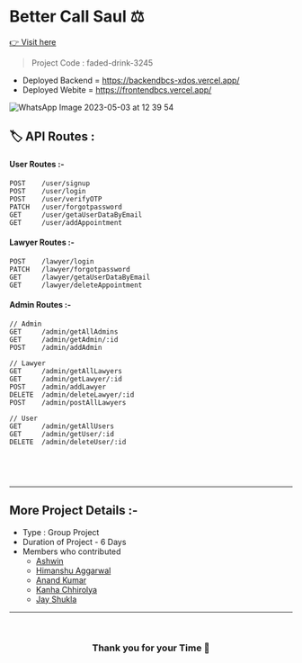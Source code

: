 # Better Call Saul ⚖ 
 <a href="https://frontendbcs.vercel.app/"> 👉 Visit here</a>


> Project Code : faded-drink-3245 <br/>

- Deployed Backend = https://backendbcs-xdos.vercel.app/
- Deployed Webite =  https://frontendbcs.vercel.app/

<p align="center">
 
 ![WhatsApp Image 2023-05-03 at 12 39 54](https://github.com/Ashwin-krish-nan/faded-drink-3245/assets/113422735/170a94c4-ddf3-442d-bc6c-f8bfc3be5acf)
  </p>
<!-- 
## 🏷 What is Better Call Saul?

- An Orignal Web Project for Legal Booking Appointment System.
- Better Call Saul is an online web services for users and lawyers for formal connects.
- We provide appointment facalities for with 12,000+ Professional Advocates around the World.  -->
---

<br/>

## 🏷 Special Features of Better Call Saul :-

- Appointment Booking of a Lawyer by User.
- Reminder through Email.
- OTP password regenerate service.
- Google Authentication.
- Admin Authorization & CRUD Operations.

---

<br/>

## 🏷 Tech Stack Used :-

### Frontend

| HTML                                                                                                                                                                                                                                                                                                                                                           | CSS                                                                                                                           | JavaScript                                                                                                                            | React                                                                                                                     |
  | ------------------------------------------------------------------------------------------------------------------------------ | ------------------------------------------------------------------------------------------------------------------------------ | ------------------------------------------------------------------------------------------------------------------------------ | ------------------------------------------------------------------------------------------------------------------------------ |
|  <img width="75px" src="https://user-images.githubusercontent.com/25181517/192158954-f88b5814-d510-4564-b285-dff7d6400dad.png"> | <img width="75px" src="https://user-images.githubusercontent.com/25181517/183898674-75a4a1b1-f960-4ea9-abcb-637170a00a75.png">  |  <img width="70px" src="https://user-images.githubusercontent.com/25181517/117447155-6a868a00-af3d-11eb-9cfe-245df15c9f3f.png"> | <img width="75px" src="https://user-images.githubusercontent.com/25181517/183897015-94a058a6-b86e-4e42-a37f-bf92061753e5.png"> |

---

### Backend

| Node.js                                                                                                                         | Express.js                                                                                                                                                                                                                                        | MongoDB                                                                                                       |
 | ------------------------------------------------------------------------------------------------------------------------------- | ------------------------------------------------------------------------------------------------------------------------------- | ------------------------------------------------------------------------------------------------------------- |
| <img width="70px" src="https://user-images.githubusercontent.com/112753481/229047696-de3bf177-16a0-4161-a140-dd89e4fe7b22.png"> | <img width="75px" src="https://user-images.githubusercontent.com/112753481/229164589-4e724000-542d-4deb-9e11-cca7739c2b01.png"> | <img width="75px" src="https://cdn.icon-icons.com/icons2/2415/PNG/512/mongodb_original_logo_icon_146424.png"> |


#### Extra :-

> - JWT (JsonWebToken) <br/>
> - Bcrypt <br/>
> - NodeMailer <br/>

---

<br/>

<!-- ## ScreenShots


![2023-05-09T21_28_26](https://github.com/Ashwin-krish-nan/faded-drink-3245/assets/113422735/d5caad56-ae0b-4026-bf05-765fd90def89)


![2023-05-09T21_28_23](https://github.com/Ashwin-krish-nan/faded-drink-3245/assets/113422735/f645319a-c0a5-4d21-8b41-4a71c147d5a6)


![2023-05-09T21_28_15](https://github.com/Ashwin-krish-nan/faded-drink-3245/assets/113422735/ed8681c7-f4a3-485d-8006-cc76c2b75149)


![2023-05-09T21_28_19](https://github.com/Ashwin-krish-nan/faded-drink-3245/assets/113422735/6215232b-fea8-4547-9e34-0e13e57819b3) -->


## 🏷️ API Routes :

#### User Routes :-

```
POST    /user/signup
POST    /user/login
POST    /user/verifyOTP
PATCH   /user/forgotpassword
GET     /user/getaUserDataByEmail
GET     /user/addAppointment

```

#### Lawyer Routes :-

```
POST    /lawyer/login
PATCH   /lawyer/forgotpassword
GET     /lawyer/getaUserDataByEmail
GET     /lawyer/deleteAppointment

```

#### Admin Routes :-

```
// Admin
GET     /admin/getAllAdmins
GET     /admin/getAdmin/:id
POST    /admin/addAdmin

// Lawyer
GET     /admin/getAllLawyers
GET     /admin/getLawyer/:id
POST    /admin/addLawyer
DELETE  /admin/deleteLawyer/:id
POST    /admin/postAllLawyers

// User
GET     /admin/getAllUsers
GET     /admin/getUser/:id
DELETE  /admin/deleteUser/:id

```

## <br/>
<!-- 
# Project Planning

![planning](https://user-images.githubusercontent.com/112753481/229431735-ddbee4f0-7f80-43d4-844c-a60f58fe0071.jpeg)

---

# User flow & Authentication Design ✅

![png](https://user-images.githubusercontent.com/112753481/229455850-3ca71159-9d7c-411e-af9a-04ea5058cf38.jpeg) -->

---

## More Project Details :-

- Type : Group Project
- Duration of Project - 6 Days
- Members who contributed 
  - <a href="https://www.linkedin.com/in/ashwin-385a86166">Ashwin</a>
  - <a href="https://www.linkedin.com/in/himanshu-aggarwal-6208a1137/">Himanshu Aggarwal</a>
  - <a href="https://www.linkedin.com/in/anandkr21/">Anand Kumar</a>
  - <a href="">Kanha Chhirolya</a>
  - <a href="">Jay Shukla</a>
---

<br/>

<h3 align="center" >Thank you for your Time 💝</h3>
